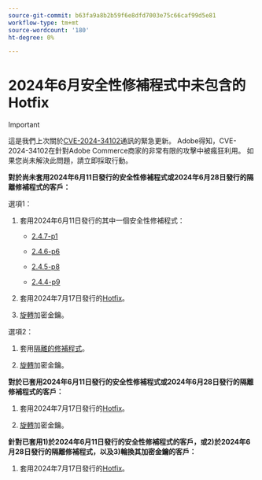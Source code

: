 ```yaml
---
source-git-commit: b63fa9a8b2b59f6e8dfd7003e75c66caf99d5e81
workflow-type: tm+mt
source-wordcount: '180'
ht-degree: 0%

---
```

# 2024年6月安全性修補程式中未包含的Hotfix

>[!IMPORTANT]
>
>這是我們上次關於[CVE-2024-34102](https://nvd.nist.gov/vuln/detail/CVE-2024-34102)通訊的緊急更新。 Adobe得知，CVE-2024-34102在針對Adobe Commerce商家的非常有限的攻擊中被瘋狂利用。 如果您尚未解決此問題，請立即採取行動。

**對於尚未套用2024年6月11日發行的安全性修補程式或2024年6月28日發行的隔離修補程式的客戶：**

選項1：

1. 套用2024年6月11日發行的其中一個安全性修補程式：

   * [2.4.7-p1](https://experienceleague.adobe.com/en/docs/commerce-operations/release/notes/security-patches/2-4-7-patches#adobe-commerce-247-p1)

   * [2.4.6-p6](https://experienceleague.adobe.com/en/docs/commerce-operations/release/notes/security-patches/2-4-6-patches#adobe-commerce-246-p6)

   * [2.4.5-p8](https://experienceleague.adobe.com/en/docs/commerce-operations/release/notes/security-patches/2-4-5-patches#adobe-commerce-245-p8)

   * [2.4.4-p9](https://experienceleague.adobe.com/en/docs/commerce-operations/release/notes/security-patches/2-4-4-patches#adobe-commerce-244-p9)

1. 套用2024年7月17日發行的[Hotfix](https://experienceleague.adobe.com/en/docs/commerce-knowledge-base/kb/troubleshooting/known-issues-patches-attached/security-update-available-for-adobe-commerce-apsb24-40-revised-to-include-isolated-patch-for-cve-2024-34102)。

1. [旋轉](https://experienceleague.adobe.com/en/docs/commerce-admin/systems/security/encryption-key)加密金鑰。

選項2：

1. 套用[隔離的修補程式](https://experienceleague.adobe.com/en/docs/commerce-knowledge-base/kb/troubleshooting/known-issues-patches-attached/security-update-available-for-adobe-commerce-apsb24-40-revised-to-include-isolated-patch-for-cve-2024-34102)。

1. [旋轉](https://experienceleague.adobe.com/en/docs/commerce-admin/systems/security/encryption-key)加密金鑰。

**對於已套用2024年6月11日發行的安全性修補程式或2024年6月28日發行的隔離修補程式的客戶：**

1. 套用2024年7月17日發行的[Hotfix](https://experienceleague.adobe.com/en/docs/commerce-knowledge-base/kb/troubleshooting/known-issues-patches-attached/security-update-available-for-adobe-commerce-apsb24-40-revised-to-include-isolated-patch-for-cve-2024-34102)。

1. [旋轉](https://experienceleague.adobe.com/en/docs/commerce-admin/systems/security/encryption-key)加密金鑰。

**針對已套用1)於2024年6月11日發行的安全性修補程式的客戶，或2)於2024年6月28日發行的隔離修補程式，以及3)輪換其加密金鑰的客戶：**
 
1. 套用2024年7月17日發行的[Hotfix](https://experienceleague.adobe.com/en/docs/commerce-knowledge-base/kb/troubleshooting/known-issues-patches-attached/security-update-available-for-adobe-commerce-apsb24-40-revised-to-include-isolated-patch-for-cve-2024-34102)。
